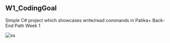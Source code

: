 ## W1_CodingGoal

Simple C# project which showcases write/read commands in Patika+ Back-End Path Week 1

![ss](https://github.com/user-attachments/assets/20921e4d-e50c-446c-b738-20a6f4aca0c5)
